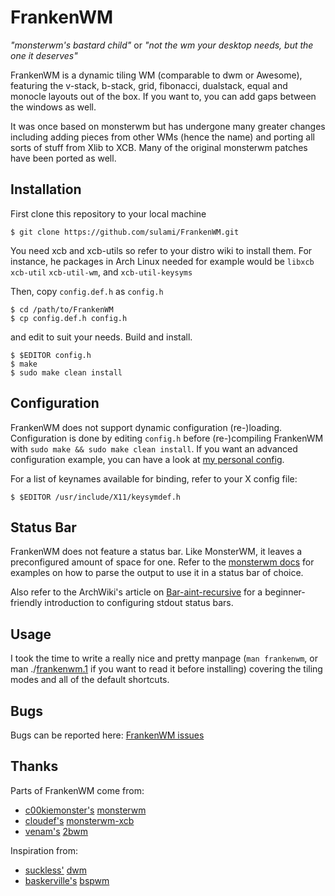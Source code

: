 FrankenWM
=========

*"monsterwm's bastard child"* or *"not the wm your desktop needs, but the one
it deserves"*

FrankenWM is a dynamic tiling WM (comparable to dwm or Awesome), featuring the
v-stack, b-stack, grid, fibonacci, dualstack, equal and monocle layouts out of
the box. If you want to, you can add gaps between the windows as well.

It was once based on monsterwm but has undergone many greater changes including
adding pieces from other WMs (hence the name) and porting all sorts of stuff
from Xlib to XCB. Many of the original monsterwm patches have been ported as
well.

Installation
------------

First clone this repository to your local machine

    $ git clone https://github.com/sulami/FrankenWM.git

You need xcb and xcb-utils so refer to your distro wiki
to install them. For instance, he packages in Arch Linux 
needed for example would be `libxcb` `xcb-util` `xcb-util-wm`, 
and `xcb-util-keysyms`

Then, copy `config.def.h` as `config.h` 

    $ cd /path/to/FrankenWM
    $ cp config.def.h config.h

and edit to suit your needs.  Build and install.

    $ $EDITOR config.h
    $ make
    $ sudo make clean install



Configuration
-------------

FrankenWM does not support dynamic configuration (re-)loading.
Configuration is done by editing `config.h` before (re-)compiling FrankenWM with 
`sudo make && sudo make clean install`.
If you want an advanced configuration example, you can have a look at [my personal config][config].

  [config]: https://github.com/sulami/dotfiles/blob/master/frankenwm.config.h
  
For a list of keynames available for binding, refer to your X config file:

    $ $EDITOR /usr/include/X11/keysymdef.h
  
Status Bar
----------

FrankenWM does not feature a status bar. Like MonsterWM, it leaves a preconfigured
amount of space for one. Refer to the [monsterwm docs][mwmdocs] for examples 
on how to parse the output to use it in a status bar of choice.

  [mwmdocs]: https://github.com/c00kiemon5ter/monsterwm#panel---statusbar
  
Also refer to the ArchWiki's article on [Bar-aint-recursive][arch-bar] for a
beginner-friendly introduction to configuring stdout status bars.

  [arch-bar]: https://wiki.archlinux.org/index.php/Bar-aint-recursive
  
Usage
-----

I took the time to write a really nice and pretty manpage (`man frankenwm`, or
man ./[frankenwm.1][man] if you want to read it before installing) covering the
tiling modes and all of the default shortcuts.

  [man]: https://github.com/sulami/frankenwm/blob/master/frankenwm.1

Bugs
----

Bugs can be reported here: [FrankenWM issues][bug]

   [bug]: https://github.com/sulami/FrankenWM/issues

Thanks
------

Parts of FrankenWM come from:

 * [c00kiemonster's][cookiemonster] [monsterwm][monsterwm]
 * [cloudef's][cloudef] [monsterwm-xcb][monsterwm-xcb]
 * [venam's][venam] [2bwm][twobwm]


Inspiration from:

 * [suckless'][suckless] [dwm][dwm]
 * [baskerville's][baskerville] [bspwm][bspwm]


  [cookiemonster]: https://github.com/c00kiemon5ter
  [monsterwm]: https://github.com/c00kiemon5ter/monsterwm
  [cloudef]: https://github.com/cloudef
  [monsterwm-xcb]: https://github.com/cloudef/monsterwm-xcb
  [venam]: https://github.com/venam
  [twobwm]: https://github.com/venam/2bwm

  [suckless]: http://suckless.org/
  [dwm]:  http://dwm.suckless.org/
  [baskerville]: https://github.com/baskerville
  [bspwm]: https://github.com/baskerville/bspwm

